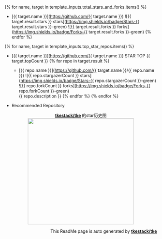 {% for name, target in template_inputs.total_stars_and_forks.items() %}
+ [{{ target.name }}](https://github.com/{{ target.name }})
![{{ target.result.stars }} stars](https://img.shields.io/badge/Stars-{{ target.result.stars }}-green)
![{{ target.result.forks }} forks](https://img.shields.io/badge/Forks-{{ target.result.forks }}-green)
{% endfor %}



{% for name, target in template_inputs.top_star_repos.items() %}
+ [{{ target.name }}](https://github.com/{{ target.name }}) STAR TOP {{ target.topCount }} 
    {% for repo in target.result %}
    + [{{ repo.name }}](https://github.com/{{ target.name }}/{{ repo.name }}) 
    ![{{ repo.stargazerCount }} stars](https://img.shields.io/badge/Stars-{{ repo.stargazerCount }}-green)
    ![{{ repo.forkCount }} forks](https://img.shields.io/badge/Forks-{{ repo.forkCount }}-green)  
    {{ repo.description }}
    {% endfor %}
{% endfor %}

+ Recommended Repository  
<p align="center">
      <strong>
        <a href="https://github.com/tkestack/tke" target="_blank">tkestack/tke</a>
      </strong>  的star历史图
  <br>
  <img src="https://raw.githubusercontent.com/ButterAndButterfly/GithubTools/master/{{ template_inputs.stars_history['tkestack/tke'].output }}" width="350px"></img>    
</p>

<p align="right">
      This ReadMe page is auto generated by 
      <strong>
        <a href="https://github.com/tkestack/tke" target="_blank">tkestack/tke</a><br>
      </strong>   
</p>
